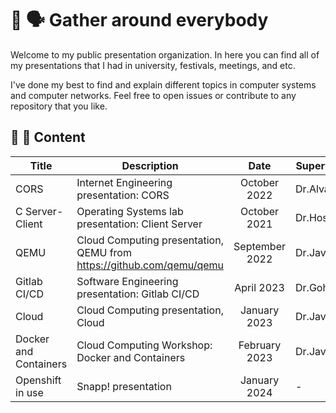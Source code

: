 # :circus_tent: :speaking_head: Gather around everybody

Welcome to my public presentation organization. In here you can find all of my presentations
that I had in university, festivals, meetings, and etc.

I've done my best to find and explain different topics in computer systems and computer networks.
Feel free to open issues or contribute to any repository that you like.

## :green_book: :closed_book: Content

| Title | Description | Date | Supervisor |
| ----- | ----------- |:----:|------------|
| CORS | Internet Engineering presentation: CORS | October 2022 | Dr.Alvani |
| C Server-Client | Operating Systems lab presentation: Client Server | October 2021 | Dr.Hosseini |
| QEMU | Cloud Computing presentation, QEMU from https://github.com/qemu/qemu | September 2022 | Dr.Javadi |
| Gitlab CI/CD | Software Engineering presentation: Gitlab CI/CD | April 2023 | Dr.Gohari |
| Cloud | Cloud Computing presentation, Cloud | January 2023 | Dr.Javadi |
| Docker and Containers | Cloud Computing Workshop: Docker and Containers | February 2023 | Dr.Javadi |
| Openshift in use | Snapp! presentation | January 2024 | - |
